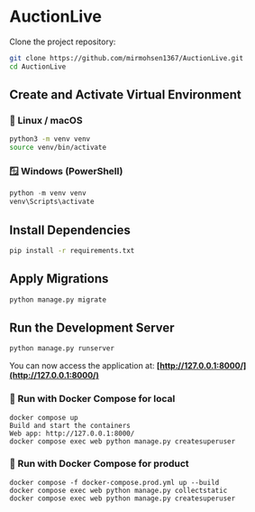 # AuctionLive

Clone the project repository:

```bash
git clone https://github.com/mirmohsen1367/AuctionLive.git
cd AuctionLive
```

## Create and Activate Virtual Environment

### 🐧 Linux / macOS

```bash
python3 -m venv venv
source venv/bin/activate
```

### 🪟 Windows (PowerShell)

```powershell
python -m venv venv
venv\Scripts\activate
```

## Install Dependencies

```bash
pip install -r requirements.txt
```

## Apply Migrations

```bash
python manage.py migrate
```

## Run the Development Server

```bash
python manage.py runserver
```

You can now access the application at:
**[http://127.0.0.1:8000/](http://127.0.0.1:8000/)**


### 🐳 Run with Docker Compose for local
    docker compose up
    Build and start the containers
    Web app: http://127.0.0.1:8000/
    docker compose exec web python manage.py createsuperuser

### 🐳 Run with Docker Compose for product
    docker compose -f docker-compose.prod.yml up --build
    docker compose exec web python manage.py collectstatic
    docker compose exec web python manage.py createsuperuser
